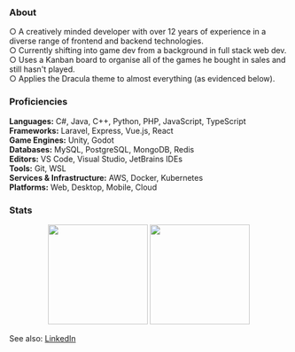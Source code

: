 ### About

○ A creatively minded developer with over 12 years of experience in a diverse range of frontend and backend technologies.  
○ Currently shifting into game dev from a background in full stack web dev.  
○ Uses a Kanban board to organise all of the games he bought in sales and still hasn't played.  
○ Applies the Dracula theme to almost everything (as evidenced below).

### Proficiencies

**Languages:** C#, Java, C++, Python, PHP, JavaScript, TypeScript\
**Frameworks:** Laravel, Express, Vue.js, React\
**Game Engines:** Unity, Godot\
**Databases:** MySQL, PostgreSQL, MongoDB, Redis\
**Editors:** VS Code, Visual Studio, JetBrains IDEs\
**Tools:** Git, WSL\
**Services & Infrastructure:** AWS, Docker, Kubernetes\
**Platforms:** Web, Desktop, Mobile, Cloud

### Stats

<div align="center">
  <img height="180em" src="https://github-readme-stats.vercel.app/api?username=riari&count_private=true&show_icons=true&theme=dracula" />
  <img height="180em" src="https://github-readme-stats.vercel.app/api/top-langs/?username=riari&theme=dracula&layout=compact" />
</div>

See also: [LinkedIn](https://www.linkedin.com/in/riari/)

